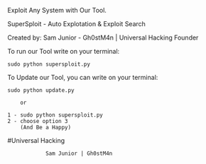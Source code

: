Exploit Any System with Our Tool.

SuperSploit - Auto Explotation & Exploit Search

Created by: Sam Junior - Gh0stM4n | Universal Hacking Founder


To run our Tool write on your terminal:

	sudo python supersploit.py

To Update our Tool, you can write on your terminal:

	sudo python update.py

		or
	
	1 - sudo python supersploit.py 
	2 - choose option 3
		(And Be a Happy)


#Universal Hacking 

				Sam Junior | Gh0stM4n
